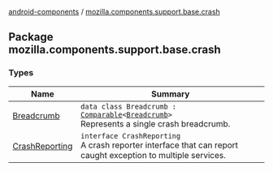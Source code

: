 [android-components](../index.md) / [mozilla.components.support.base.crash](./index.md)

## Package mozilla.components.support.base.crash

### Types

| Name | Summary |
|---|---|
| [Breadcrumb](-breadcrumb/index.md) | `data class Breadcrumb : `[`Comparable`](https://kotlinlang.org/api/latest/jvm/stdlib/kotlin/-comparable/index.html)`<`[`Breadcrumb`](-breadcrumb/index.md)`>`<br>Represents a single crash breadcrumb. |
| [CrashReporting](-crash-reporting/index.md) | `interface CrashReporting`<br>A  crash reporter interface that can report caught exception to multiple services. |

